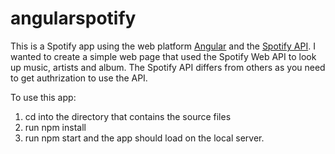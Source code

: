 # angularspotify


This is a Spotify app using the web platform [Angular](https://angular.io/) and the [Spotify API](https://developer.spotify.com/web-api/). I wanted to create a simple web page that used the Spotify Web API to look up music, artists and album. The Spotify API differs from others as you need to get authrization to use the API. 

To use this app: 
1) cd into the directory that contains the source files 
2) run npm install 
3) run npm start and the app should load on the local server. 

